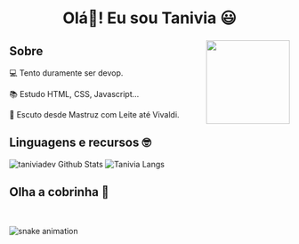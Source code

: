 <h1 align="center">Olá👋! Eu sou Tanivia 😃</h1>

###

<img align="right" height="150" src="https://github.com/taniviadev/taniviadev/assets/157528071/629fc97b-9dd1-4fc7-bf17-d69b828447f2" />

###

<h2>Sobre</h2>

<div align="left">
  
:computer: Tento duramente ser devop.

:books: Estudo HTML, CSS, Javascript...

🎵 Escuto desde Mastruz com Leite até Vivaldi.

</div>

###

<h2>Linguagens e recursos 🤓</h2>

<div align="left">

![taniviadev Github Stats](https://github-readme-stats.vercel.app/api?username=taniviadev&show_icons=true&theme=aura)
![Tanivia Langs](https://github-readme-stats.vercel.app/api/top-langs/?username=taniviadev&layout=compact&theme=nightowl)

</div>

###

<h2>Olha a cobrinha 🐍</h2>

<br clear="both">

![snake animation](https://github.com/taniviadev/taniviadev/blob/output/github-contribution-grid-snake2.svg)

###
